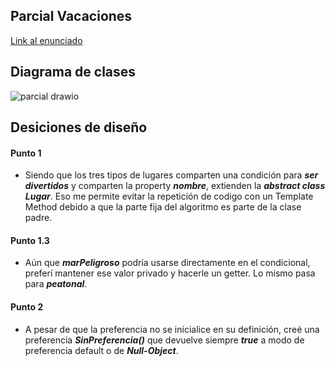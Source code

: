 ## Parcial Vacaciones

[Link al enunciado](https://docs.google.com/document/d/12UdyTUUs1gVHc4ukTujKgsb6D86y5vfyiDiEuA_AQ-8/edit?usp=sharing)

## Diagrama de clases

![parcial drawio](https://github.com/algo2-unsam/parcial-vacaciones-2024-martinmdl/assets/78437578/7f0a43e3-bf5c-40c2-8c13-3c971b74d9b6)


## Desiciones de diseño

#### Punto 1
- Siendo que los tres tipos de lugares comparten una condición para ***ser divertidos*** y comparten la property ***nombre***, extienden la ***abstract class Lugar***. Eso me permite evitar la repetición de codigo con un Template Method debido a que la parte fija del algoritmo es parte de la clase padre.

#### Punto 1.3
- Aún que ***marPeligroso*** podría usarse directamente en el condicional, preferí mantener ese valor privado y hacerle un getter. Lo mismo pasa para ***peatonal***.

#### Punto 2
- A pesar de que la preferencia no se inicialice en su definición, creé una preferencia ***SinPreferencia()*** que devuelve siempre ***true*** a modo de preferencia default o de ***Null-Object***.
